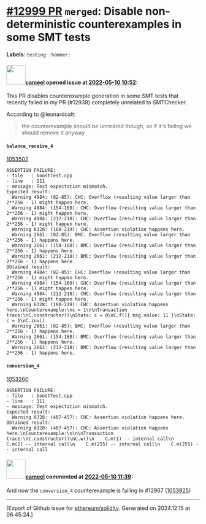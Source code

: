 # [\#12999 PR](https://github.com/ethereum/solidity/pull/12999) `merged`: Disable non-deterministic counterexamples in some SMT tests
**Labels**: `testing :hammer:`


#### <img src="https://avatars.githubusercontent.com/u/137030?v=4" width="50">[cameel](https://github.com/cameel) opened issue at [2022-05-10 10:52](https://github.com/ethereum/solidity/pull/12999):

This PR disables counterexample generation in some SMT tests that recently failed in my PR (#12938) completely unrelated to SMTChecker.

According to @leonardoalt:
> the counterexample should be unrelated though, so if it's failing we should remove it anyway

#### `balance_receive_4`
[1053502](https://app.circleci.com/pipelines/github/ethereum/solidity/23984/workflows/c867e683-2679-44b6-9eb2-209677faed1c/jobs/1053502)
```
ASSERTION FAILURE:
- file   : boostTest.cpp
- line   : 111
- message: Test expectation mismatch.
Expected result:
  Warning 4984: (82-85): CHC: Overflow (resulting value larger than 2**256 - 1) might happen here.
  Warning 4984: (154-160): CHC: Overflow (resulting value larger than 2**256 - 1) might happen here.
  Warning 4984: (212-218): CHC: Overflow (resulting value larger than 2**256 - 1) might happen here.
  Warning 6328: (180-219): CHC: Assertion violation happens here.
  Warning 2661: (82-85): BMC: Overflow (resulting value larger than 2**256 - 1) happens here.
  Warning 2661: (154-160): BMC: Overflow (resulting value larger than 2**256 - 1) happens here.
  Warning 2661: (212-218): BMC: Overflow (resulting value larger than 2**256 - 1) happens here.
Obtained result:
  Warning 4984: (82-85): CHC: Overflow (resulting value larger than 2**256 - 1) might happen here.
  Warning 4984: (154-160): CHC: Overflow (resulting value larger than 2**256 - 1) might happen here.
  Warning 4984: (212-218): CHC: Overflow (resulting value larger than 2**256 - 1) might happen here.
  Warning 6328: (180-219): CHC: Assertion violation happens here.\nCounterexample:\nc = 1\n\nTransaction trace:\nC.constructor()\nState: c = 0\nC.f(){ msg.value: 11 }\nState: c = 1\nC.inv()
  Warning 2661: (82-85): BMC: Overflow (resulting value larger than 2**256 - 1) happens here.
  Warning 2661: (154-160): BMC: Overflow (resulting value larger than 2**256 - 1) happens here.
  Warning 2661: (212-218): BMC: Overflow (resulting value larger than 2**256 - 1) happens here.
```

#### `conversion_4`
[1053260](https://app.circleci.com/pipelines/github/ethereum/solidity/23984/workflows/e25a8251-8ffc-4177-b05e-bd8bf079be7b/jobs/1053260)
```
ASSERTION FAILURE:
- file   : boostTest.cpp
- line   : 111
- message: Test expectation mismatch.
Expected result:
  Warning 6328: (407-457): CHC: Assertion violation happens here.
Obtained result:
  Warning 6328: (407-457): CHC: Assertion violation happens here.\nCounterexample:\n\n\nTransaction trace:\nC.constructor()\nC.w()\n    C.m(1) -- internal call\n    C.m(2) -- internal call\n    C.m(255) -- internal call\n    C.m(255) -- internal call
```

#### <img src="https://avatars.githubusercontent.com/u/137030?v=4" width="50">[cameel](https://github.com/cameel) commented at [2022-05-10 11:39](https://github.com/ethereum/solidity/pull/12999#issuecomment-1122276398):

And now the `conversion_4` counterexample is failing in #12967 ([1053925](https://app.circleci.com/pipelines/github/ethereum/solidity/23997/workflows/1c9aeb27-38b8-41db-8274-8c0325b4e18e/jobs/1053925))


-------------------------------------------------------------------------------



[Export of Github issue for [ethereum/solidity](https://github.com/ethereum/solidity). Generated on 2024.12.15 at 06:45:24.]
